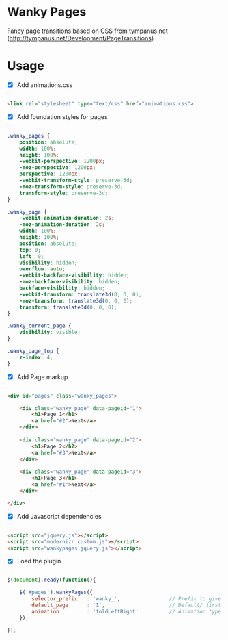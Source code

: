Wanky Pages
===========

Fancy page transitions based on CSS from tympanus.net (http://tympanus.net/Development/PageTransitions).

Usage
=====

- [x] Add animations.css

```html

<link rel="stylesheet" type="text/css" href="animations.css">

```

- [x] Add foundation styles for pages

```css

.wanky_pages {
    position: absolute;
    width: 100%;
    height: 100%;
    -webkit-perspective: 1200px;
    -moz-perspective: 1200px;
    perspective: 1200px;
    -webkit-transform-style: preserve-3d;
    -moz-transform-style: preserve-3d;
    transform-style: preserve-3d;
}

.wanky_page {
    -webkit-animation-duration: 2s;
    -moz-animation-duration: 2s;
    width: 100%;
    height: 100%;
    position: absolute;
    top: 0;
    left: 0;
    visibility: hidden;
    overflow: auto;
    -webkit-backface-visibility: hidden;
    -moz-backface-visibility: hidden;
    backface-visibility: hidden;
    -webkit-transform: translate3d(0, 0, 0);
    -moz-transform: translate3d(0, 0, 0);
    transform: translate3d(0, 0, 0);
}

.wanky_current_page {
    visibility: visible;
}

.wanky_page_top {
    z-index: 4;
}

```

- [x] Add Page markup

```html

<div id="pages" class="wanky_pages">

    <div class="wanky_page" data-pageid="1">
        <h1>Page 1</h1>
        <a href="#2">Next</a>
    </div>
    
    <div class="wanky_page" data-pageid="2">
        <h1>Page 2</h2>
        <a href="#3">Next</a>
    </div>
    
    <div class="wanky_page" data-pageid="3">
        <h1>Page 3</h1>
        <a href="#1">Next</a>
    </div>

</div>

```

- [x] Add Javascript dependencies

```html

<script src="jquery.js"></script>
<script src="modernizr.custom.js"></script>
<script src="wankypages.jquery.js"></script>

```

- [x] Load the plugin

```javascript

$(document).ready(function(){

    $('#pages').wankyPages({
        selector_prefix   : 'wanky_',                // Prefix to give all classes and ID's (apart from animations)
        default_page      : '1',                     // Default/ first page to load
        animation         : 'foldLeftRight'          // Animation type
    });

});

```